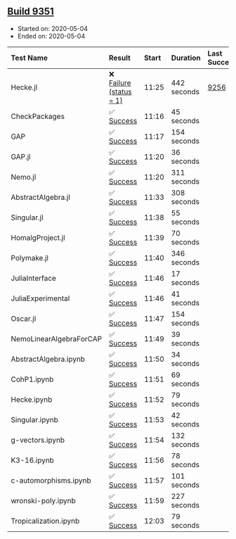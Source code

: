 ## [Build 9351](https://oscarci.mathematik.uni-kl.de/job/oscar/9351/)

* Started on: 2020-05-04
* Ended on: 2020-05-04

| Test Name    | Result | Start | Duration | Last Success | First Failure |
|:-------------|:-------|:------|:---------|:-------------|:--------------|
| Hecke.jl | ❌ [Failure (status = 1)](https://oscarci.mathematik.uni-kl.de/job/oscar/9351/artifact/logs/build-9351/Hecke.jl.log) | 11:25 | 442 seconds | [9256](https://oscarci.mathematik.uni-kl.de/job/oscar/9256/) | [9257](https://oscarci.mathematik.uni-kl.de/job/oscar/9257/) |
| CheckPackages | ✅ [Success](https://oscarci.mathematik.uni-kl.de/job/oscar/9351/artifact/logs/build-9351/CheckPackages.log) | 11:16 | 45 seconds |  |  |
| GAP | ✅ [Success](https://oscarci.mathematik.uni-kl.de/job/oscar/9351/artifact/logs/build-9351/GAP.log) | 11:17 | 154 seconds |  |  |
| GAP.jl | ✅ [Success](https://oscarci.mathematik.uni-kl.de/job/oscar/9351/artifact/logs/build-9351/GAP.jl.log) | 11:20 | 36 seconds |  |  |
| Nemo.jl | ✅ [Success](https://oscarci.mathematik.uni-kl.de/job/oscar/9351/artifact/logs/build-9351/Nemo.jl.log) | 11:20 | 311 seconds |  |  |
| AbstractAlgebra.jl | ✅ [Success](https://oscarci.mathematik.uni-kl.de/job/oscar/9351/artifact/logs/build-9351/AbstractAlgebra.jl.log) | 11:33 | 308 seconds |  |  |
| Singular.jl | ✅ [Success](https://oscarci.mathematik.uni-kl.de/job/oscar/9351/artifact/logs/build-9351/Singular.jl.log) | 11:38 | 55 seconds |  |  |
| HomalgProject.jl | ✅ [Success](https://oscarci.mathematik.uni-kl.de/job/oscar/9351/artifact/logs/build-9351/HomalgProject.jl.log) | 11:39 | 70 seconds |  |  |
| Polymake.jl | ✅ [Success](https://oscarci.mathematik.uni-kl.de/job/oscar/9351/artifact/logs/build-9351/Polymake.jl.log) | 11:40 | 346 seconds |  |  |
| JuliaInterface | ✅ [Success](https://oscarci.mathematik.uni-kl.de/job/oscar/9351/artifact/logs/build-9351/JuliaInterface.log) | 11:46 | 17 seconds |  |  |
| JuliaExperimental | ✅ [Success](https://oscarci.mathematik.uni-kl.de/job/oscar/9351/artifact/logs/build-9351/JuliaExperimental.log) | 11:46 | 41 seconds |  |  |
| Oscar.jl | ✅ [Success](https://oscarci.mathematik.uni-kl.de/job/oscar/9351/artifact/logs/build-9351/Oscar.jl.log) | 11:47 | 154 seconds |  |  |
| NemoLinearAlgebraForCAP | ✅ [Success](https://oscarci.mathematik.uni-kl.de/job/oscar/9351/artifact/logs/build-9351/NemoLinearAlgebraForCAP.log) | 11:49 | 39 seconds |  |  |
| AbstractAlgebra.ipynb | ✅ [Success](https://oscarci.mathematik.uni-kl.de/job/oscar/9351/artifact/logs/build-9351/AbstractAlgebra.ipynb.log) | 11:50 | 34 seconds |  |  |
| CohP1.ipynb | ✅ [Success](https://oscarci.mathematik.uni-kl.de/job/oscar/9351/artifact/logs/build-9351/CohP1.ipynb.log) | 11:51 | 69 seconds |  |  |
| Hecke.ipynb | ✅ [Success](https://oscarci.mathematik.uni-kl.de/job/oscar/9351/artifact/logs/build-9351/Hecke.ipynb.log) | 11:52 | 79 seconds |  |  |
| Singular.ipynb | ✅ [Success](https://oscarci.mathematik.uni-kl.de/job/oscar/9351/artifact/logs/build-9351/Singular.ipynb.log) | 11:53 | 42 seconds |  |  |
| g-vectors.ipynb | ✅ [Success](https://oscarci.mathematik.uni-kl.de/job/oscar/9351/artifact/logs/build-9351/g-vectors.ipynb.log) | 11:54 | 132 seconds |  |  |
| K3-16.ipynb | ✅ [Success](https://oscarci.mathematik.uni-kl.de/job/oscar/9351/artifact/logs/build-9351/K3-16.ipynb.log) | 11:56 | 78 seconds |  |  |
| c-automorphisms.ipynb | ✅ [Success](https://oscarci.mathematik.uni-kl.de/job/oscar/9351/artifact/logs/build-9351/c-automorphisms.ipynb.log) | 11:57 | 101 seconds |  |  |
| wronski-poly.ipynb | ✅ [Success](https://oscarci.mathematik.uni-kl.de/job/oscar/9351/artifact/logs/build-9351/wronski-poly.ipynb.log) | 11:59 | 227 seconds |  |  |
| Tropicalization.ipynb | ✅ [Success](https://oscarci.mathematik.uni-kl.de/job/oscar/9351/artifact/logs/build-9351/Tropicalization.ipynb.log) | 12:03 | 79 seconds |  |  |
